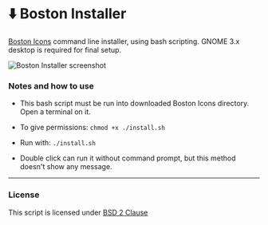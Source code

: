 # ⬇️ Boston Installer
[Boston Icons](https://www.opendesktop.org/p/1012402/) command line installer, using bash scripting. GNOME 3.x desktop is required for final setup.

![Boston Installer screenshot](https://github.com/heychrisd/Boston-Installer/blob/master/screenshot.png)


### Notes and how to use

* This bash script must be run into downloaded Boston Icons directory. Open a terminal on it.

* To give permissions: `chmod +x ./install.sh`

* Run with: `./install.sh`

* Double click can run it without command prompt, but this method doesn't show any message.

***

### License

This script is licensed under [BSD 2 Clause](https://github.com/heychrisd/Boston-Installer/blob/master/LICENSE)
